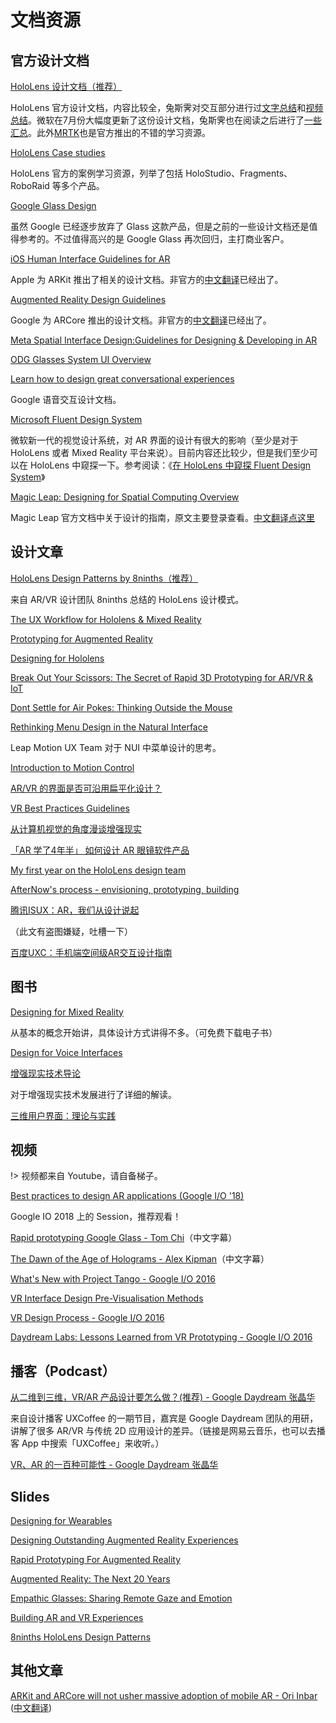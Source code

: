 # 文档资源

## 官方设计文档

[HoloLens 设计文档（推荐）](https://developer.microsoft.com/en-us/windows/holographic/design)

HoloLens 官方设计文档，内容比较全，兔斯霁对交互部分进行过[文字总结](https://zhuanlan.zhihu.com/p/20650838)和[视频总结](http://www.bilibili.com/video/av9643999/)。微软在7月份大幅度更新了这份设计文档，兔斯霁也在阅读之后进行了[一些汇总](https://zhuanlan.zhihu.com/p/27647579)。此外[MRTK](https://microsoft.github.io/MixedRealityToolkit-Unity/Documentation/README_Interactable.html)也是官方推出的不错的学习资源。

[HoloLens Case studies](https://developer.microsoft.com/en-us/windows/holographic/case_studies)

HoloLens 官方的案例学习资源，列举了包括 HoloStudio、Fragments、RoboRaid 等多个产品。

[Google Glass Design](https://developers.google.com/glass/design/principles)

虽然 Google 已经逐步放弃了 Glass 这款产品，但是之前的一些设计文档还是值得参考的。不过值得高兴的是 Google Glass 再次回归，主打商业客户。

[iOS Human Interface Guidelines for AR](https://developer.apple.com/ios/human-interface-guidelines/technologies/augmented-reality/)

Apple 为 ARKit 推出了相关的设计文档。非官方的[中文翻译](https://zhuanlan.zhihu.com/p/29039144)已经出了。

[Augmented Reality Design Guidelines](https://designguidelines.withgoogle.com/ar-design/)

Google 为 ARCore 推出的设计文档。非官方的[中文翻译](http://www.woshipm.com/pd/1195054.html)已经出了。

[Meta Spatial Interface Design:Guidelines for Designing & Developing in AR](https://pages.metavision.com/meta-augmented-reality-design-guidelines)

[ODG Glasses System UI Overview](https://developer.osterhoutgroup.com/hc/en-us/articles/209732026-UI-Overview)

[Learn how to design great conversational experiences](https://developers.google.com/actions/design/get-started)

Google 语音交互设计文档。

[Microsoft Fluent Design System](http://fluent.microsoft.com/)

微软新一代的视觉设计系统，对 AR 界面的设计有很大的影响（至少是对于 HoloLens 或者 Mixed Reality 平台来说）。目前内容还比较少，但是我们至少可以在 HoloLens 中窥探一下。参考阅读：《[在 HoloLens 中窥探 Fluent Design System](https://zhuanlan.zhihu.com/p/26877591)》

[Magic Leap: Designing for Spatial Computing Overview](https://creator.magicleap.com/learn/guides/designing-for-spatial-computing-landing)

Magic Leap 官方文档中关于设计的指南，原文主要登录查看。[中文翻译点这里](doc-magic-leap-design)


## 设计文章

[HoloLens Design Patterns by 8ninths（推荐）](http://8ninths.com/hololens-design-patterns/)

来自 AR/VR 设计团队 8ninths 总结的 HoloLens 设计模式。

[The UX Workflow for Hololens & Mixed Reality](https://hackernoon.com/the-ux-workflow-for-hololens-mixed-reality-3bf59192e577#.oe468shbn)

[Prototyping for Augmented Reality](https://medium.com/momentary-exploration/prototyping-for-augmented-reality-ffc724a679b2#.4zo1kjahy)

[Designing for Hololens](https://blog.prototypr.io/designing-for-hololens-b7b7899cf59b#.27t9vn4ku)

[Break Out Your Scissors: The Secret of Rapid 3D Prototyping for AR/VR & IoT](http://blog.leapmotion.com/break-scissors-secret-rapid-3d-prototyping-arvr-iot/)

[Dont Settle for Air Pokes: Thinking Outside the Mouse](http://blog.leapmotion.com/dont-settle-for-air-pokes-thinking-outside-the-mouse/)

[Rethinking Menu Design in the Natural Interface](http://blog.leapmotion.com/rethinking-menu-design-in-the-natural-interface-wild-west/)

Leap Motion UX Team 对于 NUI 中菜单设计的思考。

[Introduction to Motion Control](https://developer-archive.leapmotion.com/articles/intro-to-motion-control)

[AR/VR 的界面是否可沿用扁平化设计？](https://zhuanlan.zhihu.com/p/21408173)

[VR Best Practices Guidelines](https://developer-archive.leapmotion.com/assets/Leap%20Motion%20VR%20Best%20Practices%20Guidelines.pdf)

[从计算机视觉的角度漫谈增强现实](https://zhuanlan.zhihu.com/p/21450518)

[「AR 学了4年半」 如何设计 AR 眼镜软件产品](https://zhuanlan.zhihu.com/p/27894902)

[My first year on the HoloLens design team](https://developer.microsoft.com/en-us/windows/mixed-reality/case_study_-_my_first_year_on_the_hololens_design_team)

[AfterNow's process - envisioning, prototyping, building](https://developer.microsoft.com/en-us/windows/mixed-reality/case_study_-_afternow%27s_process_-_envisioning,_prototyping,_building)

[腾讯ISUX：AR，我们从设计说起](https://mp.weixin.qq.com/s/OP0rWr1FCGmwEEMvvBr_5A)

（此文有盗图嫌疑，吐槽一下）

[百度UXC：手机端空间级AR交互设计指南](http://mux.baidu.com/1211)

## 图书
[Designing for Mixed Reality](http://www.oreilly.com/design/free/designing-for-mixed-reality.csp)

从基本的概念开始讲，具体设计方式讲得不多。（可免费下载电子书）

[Design for Voice Interfaces](http://www.oreilly.com/design/free/design-for-voice-interfaces.csp)

[增强现实技术导论](https://book.douban.com/subject/26839333/)

对于增强现实技术发展进行了详细的解读。

[三维用户界面：理论与实践](https://book.douban.com/subject/1792116/)


## 视频

!> 视频都来自 Youtube，请自备梯子。

[Best practices to design AR applications (Google I/O '18)](https://www.youtube.com/watch?v=bNJJCREZgVM)

Google IO 2018 上的 Session，推荐观看！

[Rapid prototyping Google Glass - Tom Chi](https://www.youtube.com/watch?v=d5_h1VuwD6g
)（中文字幕）

[The Dawn of the Age of Holograms - Alex Kipman](https://www.youtube.com/watch?v=jGOE8q1mH3M)（中文字幕）

[What's New with Project Tango - Google I/O 2016](https://www.youtube.com/watch?v=yvgPrZNp4So)

[VR Interface Design Pre-Visualisation Methods](https://www.youtube.com/watch?v=id86HeV-Vb8&t=2s)

[VR Design Process - Google I/O 2016](https://www.youtube.com/watch?v=-mcXAMDch7s)

[Daydream Labs: Lessons Learned from VR Prototyping - Google I/O 2016](https://www.youtube.com/watch?v=lGUmTQgbiAY)


## 播客（Podcast）

[从二维到三维，VR/AR 产品设计要怎么做？(推荐) - Google Daydream 张晶华](http://music.163.com/#/program?id=909174607)

来自设计播客 UXCoffee 的一期节目，嘉宾是 Google Daydream 团队的用研，讲解了很多 AR/VR 与传统 2D 应用设计的差异。（链接是网易云音乐，也可以去播客 App 中搜索「UXCoffee」来收听。）

[VR、AR 的一百种可能性 - Google Daydream 张晶华](http://music.163.com/#/program?id=909031320)


## Slides

[Designing for Wearables](https://www.slideshare.net/slideshow/embed_code/key/pW6w6e3yBJ3WzK)

[Designing Outstanding Augmented Reality Experiences](https://www.slideshare.net/slideshow/embed_code/key/npcHXFGUAAmAPx)

[Rapid Prototyping For Augmented Reality](https://www.slideshare.net/slideshow/embed_code/key/3Ud0Op5woCitAj)

[Augmented Reality: The Next 20 Years](https://www.slideshare.net/slideshow/embed_code/key/ke6w1BQwW359UT)

[Empathic Glasses: Sharing Remote Gaze and Emotion](https://www.slideshare.net/slideshow/embed_code/key/qwbhu2z0AtgNJy)

[Building AR and VR Experiences](https://www.slideshare.net/slideshow/embed_code/key/Smu2qTm2L6Jpu)

[8ninths HoloLens Design Patterns](https://www.slideshare.net/8ninths/8ninths-hololens-design-patterns)



## 其他文章

[ARKit and ARCore will not usher massive adoption of mobile AR - Ori Inbar](https://medium.com/super-ventures-blog/arkit-and-arcore-will-not-usher-massive-adoption-of-mobile-ar-da3d87f7e5ad) ([中文翻译](https://zhuanlan.zhihu.com/p/31554868))
